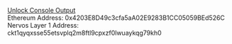 [Unlock Console Output](./unlock.png)\
Ethereum Address: 0x4203E8D49c3cfa5aA02E9283B1CC05059BEd526C\
Nervos Layer 1 Address: ckt1qyqxsse55etsvplq2m8ftl9cpxzf0lwuaykqg79kh0


